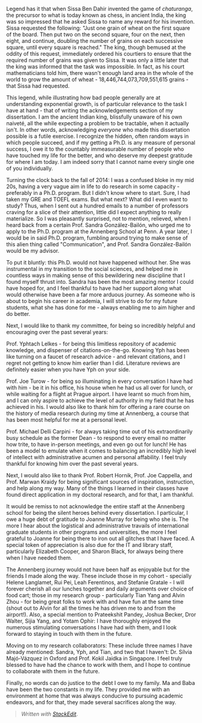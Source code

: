 

Legend has it that when Sissa Ben Dahir invented the game of *chaturanga*, the precursor to what is today known as chess, in ancient India, the king was so impressed that he asked Sissa to name any reward for his invention. Sissa requested the following: "Just one grain of wheat on the first square of the board. Then put two on the second square, four on the next, then eight, and continue, doubling the number of grains on each successive square, until every square is reached." The king, though bemused at the oddity of this request, immediately ordered his courtiers to ensure that the required number of grains was given to Sissa. It was only a little later that the king was informed that the task was impossible. In fact, as his court mathematicians told him, there wasn't enough land area in the whole of the world to grow the amount of wheat - 18,446,744,073,709,551,615 grains - that Sissa had requested.

This legend, while illustrating how bad people generally are at understanding exponential growth, is of particular relevance to the task I have at hand - that of writing the acknowledgements section of my dissertation. I am the ancient Indian king, blissfully unaware of his own naiveté, all the while expecting a problem to be tractable, when it actually isn't. In other words, acknowledging *everyone* who made this dissertation possible is a futile exercise. I recognize the hidden, often random ways in which people succeed, and if my getting a Ph.D. is any measure of personal success, I owe it to the countably immeasurable number of people who have touched my life for the better, and who deserve my deepest gratitude for where I am today. I am indeed sorry that I cannot name every single one of you individually.

Turning the clock back to the fall of 2014: I was a confused bloke in my mid 20s, having a very vague aim in life to do research in some capacity - preferably in a Ph.D. program. But I didn't know where to start. Sure, I had taken my GRE and TOEFL exams. But what next? What did I even want to study? Thus, when I sent out a hundred emails to a number of professors craving for a slice of their attention, little did I expect anything to really materialize. So I was pleasantly surprised, not to mention, relieved, when I heard back from a certain Prof. Sandra González-Bailón, who urged me to apply to the Ph.D. program at the Annenberg School at Penn. A year later, I would be in said Ph.D. program, fumbling around trying to make sense of this alien thing called "Communication", and Prof. Sandra González-Bailón would be my advisor.

To put it bluntly: this Ph.D. would not have happened without her. She was instrumental in my transition to the social sciences, and helped me in countless ways in making sense of this bewildering new discipline that I found myself thrust into. Sandra has been the most amazing mentor I could have hoped for, and I feel thankful to have had her support along what would otherwise have been a far more arduous journey. As someone who is about to begin his career in academia, I will strive to do for my future students, what she has done for me - always enabling me to aim higher and do better.

Next, I would like to thank my committee, for being so incredibly helpful and encouraging over the past several years:

Prof. Yphtach Lelkes - for being this limitless repository of academic knowledge, and dispenser of citations-on-the-go. Knowing Yph has been like turning on a faucet of research advice - and relevant citations, and I regret not getting to know him earlier than I did. Literature reviews are definitely easier when you have Yph on your side.

Prof. Joe Turow - for being so illuminating in every conversation I have had with him - be it in his office, his house when he had us all over for lunch, or while waiting for a flight at Prague airport. I have learnt so much from him, and I can only aspire to achieve the level of authority in my field that he has achieved in his. I would also like to thank him for offering a rare course on the history of media research during my time at Annenberg, a course that has been most helpful for me at a personal level.

Prof. Michael Delli Carpini - for always taking time out of his extraordinarily busy schedule as the former Dean - to respond to every email no matter how trite, to have in-person meetings, and even go out for lunch! He has been a model to emulate when it comes to balancing an incredibly high level of intellect with administrative acumen and personal affability. I feel truly thankful for knowing him over the past several years.

Next, I would also like to thank Prof. Robert Hornik, Prof. Joe Cappella, and Prof. Marwan Kraidy for being significant sources of inspiration, instruction, and help along my way. Many of the things I learned in their classes have found direct application in my doctoral research, and for that, I am thankful.

It would be remiss to not acknowledge the entire staff at the Annenberg school for being the silent heroes behind every dissertation. I particular, I owe a huge debt of gratitude to Joanne Murray for being who she is. The more I hear about the logistical and administrative travails of international graduate students in other programs and universities, the more I feel grateful to Joanne for being there to iron out all glitches that I have faced. A special token of appreciation is also due for the  IT and library staff, particularly Elizabeth Cooper, and Sharon Black, for always being there when I have needed them.

The Annenberg journey would not have been half as enjoyable but for the friends I made along the way. These include those in my cohort - specially Helene Langlamet, Rui Pei, Leah Ferentinos, and Stefanie Gratale - I will forever cherish all our lunches together and daily arguments over choice of food cart; those in my research group - particularly Tian Yang and Alvin Zhou - for being great folks to work with and have fun at the same time (shout out to Alvin for all the times he has driven me to and from the airport!). Also, a special mention to Prateekshit Pandey, Joshua Becker, Dror Walter, Sijia Yang, and Yotam Ophir: I have thoroughly enjoyed the numerous stimulating conversations I have had with them, and I look forward to staying in touch with them in the future.

Moving on to my research collaborators: These include three names I have already mentioned: Sandra, Yph, and Tian, and two that I haven't: Dr. Sílvia Majó-Vázquez in Oxford and Prof. Kokil Jaidka in Singapore. I feel truly blessed to have had the chance to work with them, and I hope to continue to collaborate with them in the future.

Finally, no words can do justice to the debt I owe to my family. Ma and Baba have been the two constants in my life. They provided me with an environment at home that was always conducive to pursuing academic endeavors, and for that, they made several sacrifices along the way.










> *Written with [StackEdit](https://stackedit.io/)*.
<!--stackedit_data:
eyJoaXN0b3J5IjpbLTQwMjc1MTAzLC0zNjQwMDcxMzUsLTI3Mj
UyODE0MywxMzUxODE3OTMxLC0xODExMTIyOTE3LC0xNzA2NjI5
OTMxLC0yMjQzMTQwMzZdfQ==
-->